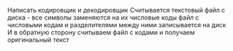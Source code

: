 Написать кодировщик и декодировщик
Считывается текстовый файл с диска - все символы заменяются на их числовые коды
файл с числовыми кодам и разделителями между ними записывается на диск
И в обратную сторону считываем файл с кодами и получаем оригинальный текст